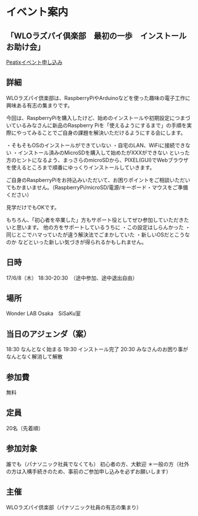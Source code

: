 # イベント案内
## 「WLOラズパイ倶楽部　最初の一歩　インストールお助け会」

[Peatixイベント申し込み](http://wloraspi170608.peatix.com/)

## 詳細
WLOラズパイ倶楽部は、RaspberryPiやArduinoなどを使った趣味の電子工作に興味ある有志の集まりです。

今回は、RaspberryPiを購入したけど、始めのインストールや初期設定につまづいているみなさんに新品のRaspberry Piを「使えるようにするまで」の手順を実際にやってみることでご自身の課題を解決いただけるようにする会にします。

・そもそもOSのインストールができていない
・自宅のLAN、WiFiに接続できない
・インストール済みのMicroSDを購入して始めたがXXXができない
といった方のヒントになるよう、まっさらのmicroSDから、PIXEL(GUI)でWebブラウザを使えるところまで順番にゆっくりインストールしていきます。

ご自身のRaspberryPiをお持込みいただいて、お困りポイントをご相談いただいてもかまいません。（RaspberryPi/microSD/電源/キーボード・マウスをご準備ください）

見学だけでもOKです。

もちろん、「初心者を卒業した」方もサポート役としてぜひ参加していただきたいと思います。
他の方をサポートしているうちに
・この設定はしらんかった
・同じとこでハマっていたが違う解決法でごまかしていた
・新しいOSだとこうなのか
などといった新しい気づきが得られるかもしれません。

## 日時
17/6/8（木） 18:30-20:30　（途中参加、途中退出自由）

## 場所
Wonder LAB Osaka　SiSaKu室

## 当日のアジェンダ（案）
18:30 なんとなく始まる
19:30 インストール完了
20:30 みなさんのお困り事がなんとなく解消して解散

## 参加費
無料

## 定員
20名（先着順）

## 参加対象
誰でも（パナソニック社員でなくても）
初心者の方、大歓迎
＊一般の方（社外の方は入構手続きのため、事前のご参加申し込みを必ずお願いします）

## 主催
WLOラズパイ倶楽部（パナソニック社員の有志の集まり）
